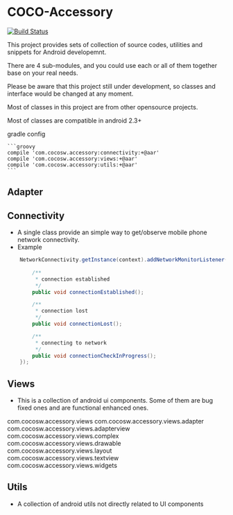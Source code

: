 COCO-Accessory
==============

[![Build Status](https://travis-ci.org/soarcn/COCO-Accessory.svg)](https://travis-ci.org/soarcn/COCO-Accessory)

This project provides sets of collection of source codes, utilities and snippets for Android developemnt.

There are 4 sub-modules, and you could use each or all of them together base on your real needs.
 
Please be aware that this project still under development, so classes and interface would be changed at any moment.
 
Most of classes in this project are from other opensource projects. 

Most of classes are compatible in android 2.3+

gradle config

    ```groovy
    compile 'com.cocosw.accessory:connectivity:+@aar' 
    compile 'com.cocosw.accessory:views:+@aar' 
    compile 'com.cocosw.accessory:utils:+@aar' 
    ```

Adapter
--------------




Connectivity
--------------

- A single class provide an simple way to get/observe mobile phone network connectivity.
- Example
```java    
    NetworkConnectivity.getInstance(context).addNetworkMonitorListener(new NetworkMonitorListener() {
    
        /**
         * connection established
         */
        public void connectionEstablished();

        /**
         * connection lost
         */
        public void connectionLost();

        /**
         * connecting to network
         */
        public void connectionCheckInProgress();
    });
```

Views
--------------

- This is a collection of android ui components. Some of them are bug fixed ones and are functional enhanced ones.

com.cocosw.accessory.views
com.cocosw.accessory.views.adapter	 
com.cocosw.accessory.views.adapterview	 
com.cocosw.accessory.views.complex	 
com.cocosw.accessory.views.drawable	 
com.cocosw.accessory.views.layout	 
com.cocosw.accessory.views.textview	 
com.cocosw.accessory.views.widgets


Utils
---------------

- A collection of android utils not directly related to UI components


